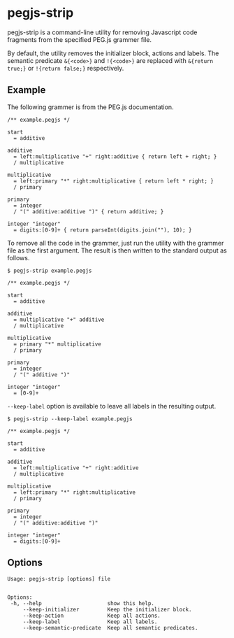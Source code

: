 # pegjs-strip
pegjs-strip is a command-line utility for removing Javascript code fragments from the specified PEG.js grammer file.

By default, the utility removes the initializer block, actions and labels. The semantic predicate `&{<code>}` and `!{<code>}` are replaced with `&{return true;}` or `!{return false;}` respectively.

## Example

The following grammer is from the PEG.js documentation.

```
/** example.pegjs */

start
  = additive

additive
  = left:multiplicative "+" right:additive { return left + right; }
  / multiplicative

multiplicative
  = left:primary "*" right:multiplicative { return left * right; }
  / primary

primary
  = integer
  / "(" additive:additive ")" { return additive; }

integer "integer"
  = digits:[0-9]+ { return parseInt(digits.join(""), 10); }
```

To remove all the code in the grammer, just run the utility with the grammer file as the first argument. 
The result is then written to the standard output as follows.

```
$ pegjs-strip example.pegjs

/** example.pegjs */

start
  = additive

additive
  = multiplicative "+" additive
  / multiplicative

multiplicative
  = primary "*" multiplicative
  / primary

primary
  = integer
  / "(" additive ")"

integer "integer"
  = [0-9]+
```

`--keep-label` option is available to leave all labels in the resulting output.

```
$ pegjs-strip --keep-label example.pegjs 

/** example.pegjs */

start
  = additive

additive
  = left:multiplicative "+" right:additive
  / multiplicative

multiplicative
  = left:primary "*" right:multiplicative
  / primary

primary
  = integer
  / "(" additive:additive ")"

integer "integer"
  = digits:[0-9]+
```

## Options

```
Usage: pegjs-strip [options] file


Options:
 -h, --help                     show this help.
     --keep-initializer         Keep the initializer block.
     --keep-action              Keep all actions.
     --keep-label               Keep all labels.
     --keep-semantic-predicate  Keep all semantic predicates.
```

